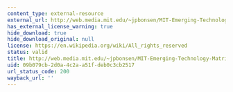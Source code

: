```yaml
---
content_type: external-resource
external_url: http://web.media.mit.edu/~jpbonsen/MIT-Emerging-Technology-Matrix.htm
has_external_license_warning: true
hide_download: true
hide_download_original: null
license: https://en.wikipedia.org/wiki/All_rights_reserved
status: valid
title: http://web.media.mit.edu/~jpbonsen/MIT-Emerging-Technology-Matrix.htm
uid: 09b079cb-2d0a-4c2a-a51f-deb0c3cb2517
url_status_code: 200
wayback_url: ''
---
```

